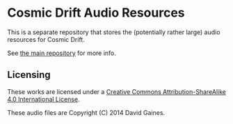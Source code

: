# Cosmic Drift Audio Resources

This is a separate repository that stores the (potentially rather large) audio resources for Cosmic Drift.

See [the main repository](https://github.com/cosmicdrift/cosmicdrift) for more info.

## Licensing

These works are licensed under a [Creative Commons Attribution-ShareAlike 4.0 International License](http://creativecommons.org/licenses/by-sa/4.0/).

These audio files are Copyright (C) 2014 David Gaines.
